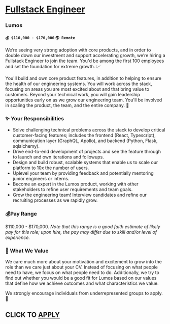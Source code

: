 # [Fullstack Engineer](https://www.remotewlb.com/apply/fullstack-engineer-119887)  
### Lumos  
#### `💰 $110,000 - $170,000` `🌎 Remote`  

We’re seeing very strong adoption with core products, and in order to double down our investment and support accelerating growth, we’re hiring a Fullstack Engineer to join the team. You'd be among the first 100 employees and set the foundation for extreme growth. 📈

You'll build and own core product features, in addition to helping to ensure the health of our engineering systems. You will work across the stack, focusing on areas you are most excited about and that bring value to customers. Beyond your technical work, you will gain leadership opportunities early on as we grow our engineering team. You'll be involved in scaling the product, the team, and the entire company. 🚀

### ✨ Your Responsibilities

  * Solve challenging technical problems across the stack to develop critical customer-facing features; includes the frontend (React, Typescript), communication layer (GraphQL, Apollo), and backend (Python, Flask, sqlalchemy).
  * Drive end-to-end development of projects and see the feature through to launch and own iterations and followups.
  * Design and build robust, scalable systems that enable us to scale our platform to 10x the number of users.
  * Uplevel your team by providing feedback and potentially mentoring junior engineers or interns.
  * Become an expert in the Lumos product, working with other stakeholders to refine user requirements and team goals.
  * Grow the engineering team! Interview candidates and refine our recruiting processes as we rapidly grow.

### **💰Pay Range**

$110,000 - $170,000. _Note that this range is a good faith estimate of likely pay for this role; upon hire, the pay may differ due to skill and/or level of experience._

### 🙌 What We Value

We care much more about your motivation and excitement to grow into the role than we care just about your CV. Instead of focusing on what people need to have, we focus on what people need to do. Additionally, we try to find out whether you would be a good fit for Lumos based on our values that define how we achieve outcomes and what characteristics we value.

We strongly encourage individuals from underrepresented groups to apply. 🤲

  
## CLICK TO [APPLY](https://www.remotewlb.com/apply/fullstack-engineer-119887)


